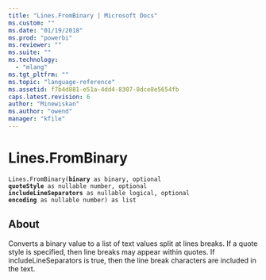 ```yaml
---
title: "Lines.FromBinary | Microsoft Docs"
ms.custom: ""
ms.date: "01/19/2018"
ms.prod: "powerbi"
ms.reviewer: ""
ms.suite: ""
ms.technology: 
  - "mlang"
ms.tgt_pltfrm: ""
ms.topic: "language-reference"
ms.assetid: f7b4d881-e51a-4dd4-8307-8dce8e5654fb
caps.latest.revision: 6
author: "Minewiskan"
ms.author: "owend"
manager: "kfile"
---
```

# Lines.FromBinary
<code>Lines.FromBinary(**binary** as binary, optional **quoteStyle** as nullable number, optional **includeLineSeparators** as nullable logical, optional **encoding** as nullable number) as list</code>

## About
Converts a binary value to a list of text values split at lines breaks. If a quote style is specified, then line breaks may appear within quotes. If includeLineSeparators is true, then the line break characters are included in the text.